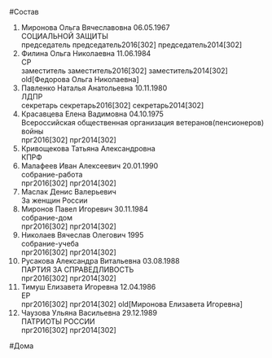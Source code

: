 #Состав  
1. Миронова Ольга Вячеславовна 06.05.1967  
    СОЦИАЛЬНОЙ ЗАЩИТЫ  
    председатель председатель2016[302] председатель2014[302]  
2. Филина Ольга Николаевна 11.06.1984  
    СР  
    заместитель заместитель2016[302] заместитель2014[302] old[Федорова Ольга Николаевна]  
3. Павленко Наталья Анатольевна 10.11.1980  
    ЛДПР  
    секретарь секретарь2016[302] секретарь2014[302]  
4. Красавцева Елена Вадимовна 04.10.1975  
    Всероссийская общественная организация ветеранов(пенсионеров) войны  
    прг2016[302] прг2014[302]  
5. Кривощекова Татьяна Александровна  
    КПРФ  
6. Малафеев Иван Алексеевич 20.01.1990  
    собрание-работа  
    прг2016[302] прг2014[302]  
7. Маслак Денис Валерьевич  
    За женщин России  
8. Миронов Павел Игоревич 30.11.1984  
    собрание-дом  
    прг2016[302] прг2014[302]  
9. Николаев Вячеслав Олегович 1995  
    собрание-учеба  
    прг2016[302] прг2014[302]  
10. Русакова Александра Витальевна 03.08.1988  
    ПАРТИЯ ЗА СПРАВЕДЛИВОСТЬ  
    прг2016[302] прг2014[302]  
11. Тимуш Елизавета Игоревна 12.04.1986  
    ЕР  
    прг2016[302] прг2014[302] old[Миронова Елизавета Игоревна]  
12. Чаузова Ульяна Васильевна 29.12.1989  
    ПАТРИОТЫ РОССИИ  
    прг2016[302] прг2014[302]  
  
#Дома  
